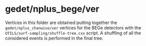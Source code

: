 # gedet/nplus_bege/ver

Vertices in this folder are obtained putting together the `gedet/nplus_chanwise/ver` vertices for the BEGe detectors with the `UTILS/surf-sampling/shuffle-tree.cxx` script. A shuffling of all the considered events is performed in the final tree.
